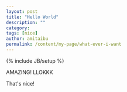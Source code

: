 ```yaml
---
layout: post
title: "Hello World"
description: ""
category:
tags: [nice]
author: amitaibu
permalink: /content/my-page/what-ever-i-want
---
```


{% include JB/setup %}

AMAZING! LLOKKK

That's nice!